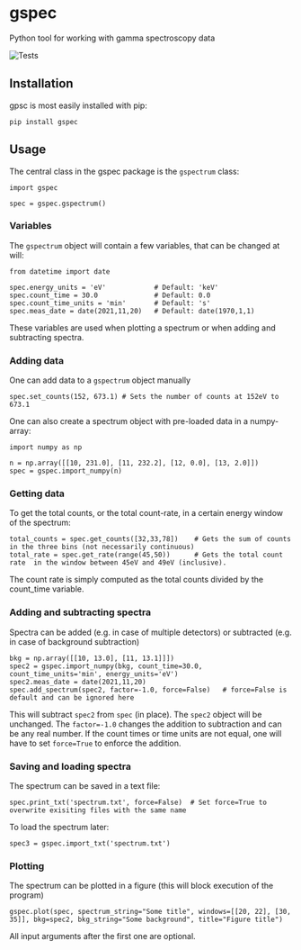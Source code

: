 # gspec
Python tool for working with gamma spectroscopy data

![Tests](https://github.com/cwand/gspec/actions/workflows/tests.yml/badge.svg)

## Installation
gpsc is most easily installed with pip:
```text
pip install gspec
```

## Usage
The central class in the gspec package is the `gspectrum` class:

```text
import gspec

spec = gspec.gspectrum()
```

### Variables
The `gspectrum` object will contain a few variables, that can be changed at will:

```text
from datetime import date

spec.energy_units = 'eV'            # Default: 'keV'
spec.count_time = 30.0              # Default: 0.0
spec.count_time_units = 'min'       # Default: 's'
spec.meas_date = date(2021,11,20)   # Default: date(1970,1,1)
```
These variables are used when plotting a spectrum or when adding and subtracting spectra.

### Adding data
One can add data to a `gspectrum` object manually
```text
spec.set_counts(152, 673.1) # Sets the number of counts at 152eV to 673.1
```
One can also create a spectrum object with pre-loaded data in a numpy-array:
```text
import numpy as np

n = np.array([[10, 231.0], [11, 232.2], [12, 0.0], [13, 2.0]])
spec = gspec.import_numpy(n)
```

### Getting data
To get the total counts, or the total count-rate, in a certain energy window of the spectrum:
```text
total_counts = spec.get_counts([32,33,78])    # Gets the sum of counts in the three bins (not necessarily continuous)
total_rate = spec.get_rate(range(45,50))      # Gets the total count rate  in the window between 45eV and 49eV (inclusive).
```
The count rate is simply computed as the total counts divided by the count_time variable.

### Adding and subtracting spectra
Spectra can be added (e.g. in case of multiple detectors) or subtracted (e.g. in case of background subtraction)
```text
bkg = np.array([[10, 13.0], [11, 13.1]]])
spec2 = gspec.import_numpy(bkg, count_time=30.0, count_time_units='min', energy_units='eV')
spec2.meas_date = date(2021,11,20) 
spec.add_spectrum(spec2, factor=-1.0, force=False)   # force=False is default and can be ignored here
```
This will subtract `spec2` from `spec` (in place). The `spec2` object will be unchanged. The `factor=-1.0` changes the addition to subtraction and can be any real number.
If the count times or time units are not equal, one will have to set `force=True` to enforce the addition.

### Saving and loading spectra
The spectrum can be saved in a text file:
```text
spec.print_txt('spectrum.txt', force=False)  # Set force=True to overwrite exisiting files with the same name
```

To load the spectrum later:
```text
spec3 = gspec.import_txt('spectrum.txt')
```

### Plotting
The spectrum can be plotted in a figure (this will block execution of the program)
```text
gspec.plot(spec, spectrum_string="Some title", windows=[[20, 22], [30, 35]], bkg=spec2, bkg_string="Some background", title="Figure title")
```
All input arguments after the first one are optional.
